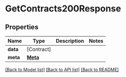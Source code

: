 # GetContracts200Response

## Properties
Name | Type | Description | Notes
------------ | ------------- | ------------- | -------------
**data** | [Contract] |  | 
**meta** | [**Meta**](Meta.md) |  | 

[[Back to Model list]](../README.md#documentation-for-models) [[Back to API list]](../README.md#documentation-for-api-endpoints) [[Back to README]](../README.md)


